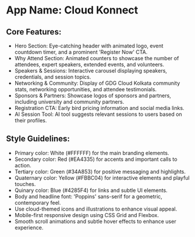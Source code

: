# **App Name**: Cloud Konnect

## Core Features:

- Hero Section: Eye-catching header with animated logo, event countdown timer, and a prominent 'Register Now' CTA.
- Why Attend Section: Animated counters to showcase the number of attendees, expert speakers, extended events, and volunteers.
- Speakers & Sessions: Interactive carousel displaying speakers, credentials, and session topics.
- Networking & Community: Display of GDG Cloud Kolkata community stats, networking opportunities, and attendee testimonials.
- Sponsors & Partners: Showcase logos of sponsors and partners, including university and community partners.
- Registration CTA: Early bird pricing information and social media links.
- AI Session Tool: AI tool suggests relevant sessions to users based on their profiles.

## Style Guidelines:

- Primary color: White (#FFFFFF) for the main branding elements.
- Secondary color: Red (#EA4335) for accents and important calls to action.
- Tertiary color: Green (#34A853) for positive messaging and highlights.
- Quaternary color: Yellow (#FBBC04) for interactive elements and playful touches.
- Quinary color: Blue (#4285F4) for links and subtle UI elements.
- Body and headline font: 'Poppins' sans-serif for a geometric, contemporary feel.
- Use cloud-themed icons and illustrations to enhance visual appeal.
- Mobile-first responsive design using CSS Grid and Flexbox.
- Smooth scroll animations and subtle hover effects to enhance user experience.